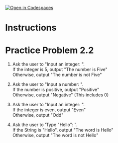 [![Open in Codespaces](https://classroom.github.com/assets/launch-codespace-2972f46106e565e64193e422d61a12cf1da4916b45550586e14ef0a7c637dd04.svg)](https://classroom.github.com/open-in-codespaces?assignment_repo_id=16562701)
# Instructions  

# Practice Problem 2.2

1. Ask the user to "Input an integer: ".</br>
If the integer is 5, output "The number is Five"</br>
Otherwise, output "The number is not Five"</br>

2. Ask the user to "Input a number: ".</br>
If the number is positive, output "Positive"</br>
Otherwise, output "Negative" (This includes 0)</br>

3. Ask the user to "Input an integer: ".</br>
If the integer is even, output "Even"</br>
Otherwise, output "Odd"</br>

4. Ask the user to 'Type "Hello": '.</br>
If the String is "Hello", output "The word is Hello"</br>
Otherwise, output "The word is not Hello"</br>
